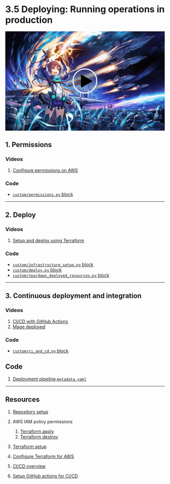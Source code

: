 # 3.5 Deploying: Running operations in production

<a href="https://youtube.com/playlist?list=PLBpweK9KQBJ6GP52gYToOlJdgZmVc4B9p&si=NqYpxdFdK4a5RgvS">
  <img src="https://github.com/mage-ai/assets/blob/main/mlops/5-deploy.png?raw=true">
</a>

## 1. Permissions

### Videos

1. [Configure permissions on AWS](https://youtu.be/TgdFaf4mw38)

### Code

-   [`custom/permissions.py` block](https://github.com/mage-ai/mlops/blob/master/mlops/unit_3_observability/custom/permissions.py)

---

## 2. Deploy

### Videos

1. [Setup and deploy using Terraform](https://youtu.be/w9zl3n2a3Wc)

### Code

-   [`custom/infrastructure_setup.py` block](https://github.com/mage-ai/mlops/blob/master/mlops/unit_3_observability/custom/infrastructure_setup.py)
-   [`custom/deploy.py` block](https://github.com/mage-ai/mlops/blob/master/mlops/unit_3_observability/custom/deploy.py)
-   [`custom/teardown_deployed_resources.py` block](https://github.com/mage-ai/mlops/blob/master/mlops/unit_3_observability/custom/teardown_deployed_resources.py)

---

## 3. Continuous deployment and integration

### Videos

1. [CI/CD with GitHub Actions](https://youtu.be/tPkA3WjLSHE)
1. [Mage deployed](https://youtu.be/DMV2zEM50jY)

### Code

-   [`custom/ci_and_cd.py` block](https://github.com/mage-ai/mlops/blob/master/mlops/unit_3_observability/custom/ci_and_cd.py)

## Code

1. [Deployment pipeline `metadata.yaml`](https://github.com/mage-ai/mlops/blob/master/mlops/unit_3_observability/pipelines/deploying_to_production/metadata.yaml)

---

## Resources

1. [Repository setup](https://docs.mage.ai/production/ci-cd/local-cloud/repository-setup)
1. AWS IAM policy permissions

    1. [Terraform apply](https://docs.mage.ai/production/deploying-to-cloud/aws/terraform-apply-policy)
    1. [Terraform destroy](https://docs.mage.ai/production/deploying-to-cloud/aws/terraform-destroy-policy)

1. [Terraform setup](https://docs.mage.ai/production/deploying-to-cloud/using-terraform)

1. [Configure Terraform for AWS](https://docs.mage.ai/production/deploying-to-cloud/aws/setup)

1. [CI/CD overview](https://docs.mage.ai/production/ci-cd/overview)

1. [Setup GitHub actions for CI/CD](https://docs.mage.ai/production/ci-cd/local-cloud/github-actions#github-actions-setup)
